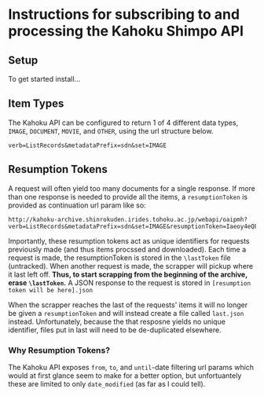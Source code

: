 # Instructions for subscribing to and processing the Kahoku Shimpo API

## Setup
To get started install...

## Item Types
 The Kahoku API can be configured to return 1 of 4 different data types, `IMAGE`, `DOCUMENT`, `MOVIE`, and `OTHER`, using the url structure below.
```
verb=ListRecords&metadataPrefix=sdn&set=IMAGE
```

## Resumption Tokens
A request will often yield too many documents for a single response. If more than one response is needed to provide all the items, a `resumptionToken` is provided as continuation url param like so:
```
http://kahoku-archive.shinrokuden.irides.tohoku.ac.jp/webapi/oaipmh?verb=ListRecords&metadataPrefix=sdn&set=IMAGE&resumptionToken=Iaeoy4eQF_Msh6Q_Sv_dnA
```
Importantly, these resumption tokens act as unique identifiers for requests previously made (and thus items procssed and downloaded). Each time a request is made, the resumptionToken is stored in the `\lastToken` file (untracked). When another request is made, the scrapper will pickup where it last left off. **Thus, to start scrapping from the beginning of the archive, erase `\lastToken`.** A JSON response to the request is stored in `[resumption token will be here].json`

When the scrapper reaches the last of the requests' items it will no longer be given a `resumptionToken` and will instead create a file called `last.json` instead. Unfortunately, because the that resposne yields no unique identifier, files put in last will need to be de-duplicated elsewhere.

### Why Resumption Tokens?
The Kahoku API exposes `from`, `to`, and `until`-date filtering url params which would at first glance seem to make for a better option, but unfortuantely these are limited to only `date_modified` (as far as I could tell). 
